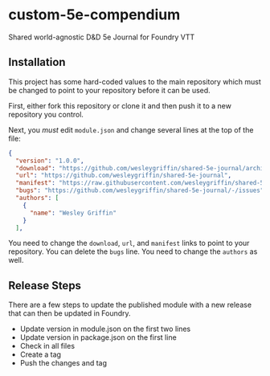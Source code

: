 # custom-5e-compendium

Shared world-agnostic D&D 5e Journal for Foundry VTT

## Installation

This project has some hard-coded values to the main repository which must 
be changed to point to your repository before it can be used.

First, either fork this repository or clone it and then push it to a new 
repository you control.

Next, you *must* edit `module.json` and change several lines at the top of 
the file:
```json
{
  "version": "1.0.0",
  "download": "https://github.com/wesleygriffin/shared-5e-journal/archive/v1.0.0.zip",
  "url": "https://github.com/wesleygriffin/shared-5e-journal",
  "manifest": "https://raw.githubusercontent.com/wesleygriffin/shared-5e-journal/refs/heads/main/module.json",
  "bugs": "https://github.com/wesleygriffin/shared-5e-journal/-/issues",
  "authors": [
    {
      "name": "Wesley Griffin"
    }
  ],
```

You need to change the `download`, `url`, and `manifest` links to point to 
your repository. You can delete the `bugs` line. You need to change the 
`authors` as well.

## Release Steps

There are a few steps to update the published module with a new release 
that can then be updated in Foundry.

- Update version in module.json on the first two lines
- Update version in package.json on the first line
- Check in all files
- Create a tag
- Push the changes and tag
